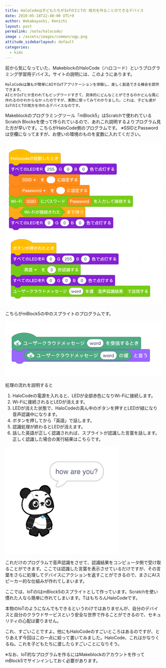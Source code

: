 ```yaml
---
title: HaloCodeは子どもたちがIoTのIとTの 両方を作ることのできるデバイス
date: 2019-05-18T22:40:00 UTC+9
author: Wakabayashi, Kenichi
layout: post
permalink: /note/halocode/
image : /assets/images/common/ogp.png
attitude_sidebarlayout: default
categories:
  - kids
---
```

前から気になっていた、MakeblockのHaloCode（ハロコード）というプログラミング学習用デバイス。サイトの説明には、このようにあります。

```
HaloCodeは誰もが簡単にAIやIoTアプリケーションを体験し、楽しく創造できる機会を提供できます。 
AIとかIoTとか言われてもビッグワードすぎて、具体的にどんなことができるのかどんな風に作れるのかわからなかったのですが、実際に使ってみてわかりました。これは、子ども達がIoTのIとTの両方を作れるデバイスなのです。
```

Makeblockのプログラミングツール「mBlock5」はScratchで使われているScratch Blocksを使って作られているので、あれこれ説明するよりプログラム見た方が早いです。こちらがHaloCode側のプログラムです。
※SSIDとPasswordは空欄になってますが、お使いの環境のものを変数に入れてください。

![](/assets/images/2019/halocode1.png)

こちらがmBlock5の中のスプライトのプログラムです。

![](/assets/images/2019/halocode2.png)

処理の流れを説明すると
1. HaloCodeの電源を入れると、LEDが全部赤色になりWi-Fiに接続します。
2. Wi-Fiに接続されるとLEDが消えます。
3. LEDが消えた状態で、HaloCodeの真ん中のボタンを押すとLEDが緑になり音声認識中になります。
4. ボタンを押してから「英語」で話します。
5. 認識処理が終わるとLEDが消えます。
6. 話した英語が正しく認識されれば、スプライトが認識した言葉を話します。
正しく認識した場合の実行結果はこちらです。

![](/assets/images/2019/halocode3.png)

これだけのプログラムで音声認識をさせて、認識結果をコンピュータ側で受け取ることができます。ここでは認識した言葉を表示させているだけですが、その言葉をさらに処理してデバイスにアクションを返すことができるので、まさにAIスピーカー的な仕組みが作れてしまいます。

ここでは、IoTのIはmBlock5のスプライトとして作っています。Scratchを使い慣れた人なら簡単に作れてしまいます。TはもちろんHaloCodeです。

本物のIoTのようになんでもできるというわけではありませんが、自分のデバイスと自分のクラウドサービスという安全な世界で作ることができるので、セキュリティの心配は要りません。

これ、すごいことですよ。他にもHaloCodeのすごいところはあるのですが、とりあえず今回はこの一点に絞って書いてみました。HaloCode、これはかなりくるね。これを子どもたちに渡したらすごいことになりそう。

※なお、IoT的なプログラムを作るにはMakeblockのアカウントを作ってmBlock5でサインインしておく必要があります。
